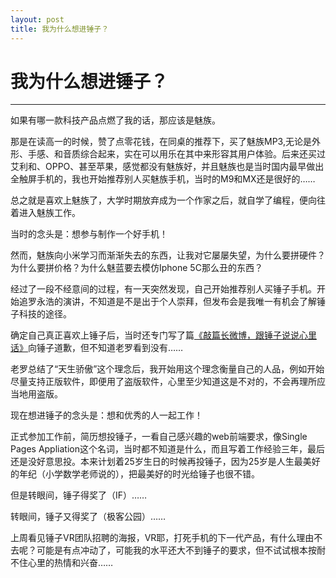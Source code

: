 ```yaml
---
layout: post
title: 我为什么想进锤子？
---
```

# 我为什么想进锤子？
---

如果有哪一款科技产品点燃了我的话，那应该是魅族。

那是在读高一的时候，赞了点零花钱，在同桌的推荐下，买了魅族MP3,无论是外形、手感、和音质综合起来，实在可以用乐在其中来形容其用户体验。后来还买过艾利和、OPPO、甚至苹果，感觉都没有魅族好，并且魅族也是当时国内最早做出全触屏手机的，我也开始推荐别人买魅族手机，当时的M9和MX还是很好的……

总之就是喜欢上魅族了，大学时期放弃成为一个作家之后，就自学了编程，便向往着进入魅族工作。

当时的念头是：想参与制作一个好手机！

然而，魅族向小米学习而渐渐失去的东西，让我对它屡屡失望，为什么要拼硬件？为什么要拼价格？为什么魅蓝要去模仿Iphone 5C那么丑的东西？

经过了一段不经意间的过程，有一天突然发现，自己开始推荐别人买锤子手机。开始追罗永浩的演讲，不知道是不是出于个人崇拜，但发布会是我唯一有机会了解锤子科技的途径。

确定自己真正喜欢上锤子后，当时还专门写了篇[《敲篇长微博，跟锤子说说心里话》](http://weibo.com/p/1001603773133332032861)向锤子道歉，但不知道老罗看到没有……

老罗总结了“天生骄傲”这个理念后，我开始用这个理念衡量自己的人品，例如开始尽量支持正版软件，即便用了盗版软件，心里至少知道这是不对的，不会再理所应当地用盗版。

现在想进锤子的念头是：想和优秀的人一起工作！

正式参加工作前，简历想投锤子，一看自己感兴趣的web前端要求，像Single Pages Appliation这个名词，当时都不知道是什么，而且写着工作经验三年，最后还是没好意思投。本来计划着25岁生日的时候再投锤子，因为25岁是人生最美好的年纪（小学数学老师说的），把最美好的时光给锤子也很不错。

但是转眼间，锤子得奖了（IF）……

转眼间，锤子又得奖了（极客公园）……

上周看见锤子VR团队招聘的海报，VR耶，打死手机的下一代产品，有什么理由不去呢？可能是有点冲动了，可能我的水平还大不到锤子的要求，但不试试根本按耐不住心里的热情和兴奋……

